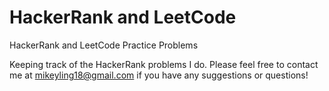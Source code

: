 # HackerRank and LeetCode
HackerRank and LeetCode Practice Problems

Keeping track of the HackerRank problems I do. Please feel free to contact me at mikeyling18@gmail.com if you have any suggestions or questions!
